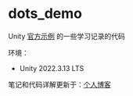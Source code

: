﻿# dots_demo

Unity [官方示例](https://github.com/Unity-Technologies/EntityComponentSystemSamples)
的一些学习记录的代码

环境：
+ Unity 2022.3.13 LTS

笔记和代码详解更新于：[个人博客](http://nico233.cn/)